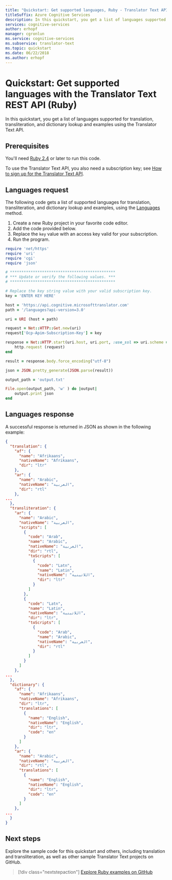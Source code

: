 ```yaml
---
title: "Quickstart: Get supported languages, Ruby - Translator Text API"
titleSuffix: Azure Cognitive Services
description: In this quickstart, you get a list of languages supported for translation, transliteration, and dictionary lookup and examples using the Translator Text API with Ruby.
services: cognitive-services
author: erhopf
manager: cgronlun
ms.service: cognitive-services
ms.subservice: translator-text
ms.topic: quickstart
ms.date: 06/22/2018
ms.author: erhopf
---
```

# Quickstart: Get supported languages with the Translator Text REST API (Ruby)

In this quickstart, you get a list of languages supported for translation, transliteration, and dictionary lookup and examples using the Translator Text API.

## Prerequisites

You'll need [Ruby 2.4](https://www.ruby-lang.org/en/downloads/) or later to run this code.

To use the Translator Text API, you also need a subscription key; see [How to sign up for the Translator Text API](translator-text-how-to-signup.md).

## Languages request

The following code gets a list of supported languages for translation, transliteration, and dictionary lookup and examples, using the [Languages](./reference/v3-0-languages.md) method.

1. Create a new Ruby project in your favorite code editor.
2. Add the code provided below.
3. Replace the `key` value with an access key valid for your subscription.
4. Run the program.

```ruby
require 'net/https'
require 'uri'
require 'cgi'
require 'json'

# **********************************************
# *** Update or verify the following values. ***
# **********************************************

# Replace the key string value with your valid subscription key.
key = 'ENTER KEY HERE'

host = 'https://api.cognitive.microsofttranslator.com'
path = '/languages?api-version=3.0'

uri = URI (host + path)

request = Net::HTTP::Get.new(uri)
request['Ocp-Apim-Subscription-Key'] = key

response = Net::HTTP.start(uri.host, uri.port, :use_ssl => uri.scheme == 'https') do |http|
    http.request (request)
end

result = response.body.force_encoding("utf-8")

json = JSON.pretty_generate(JSON.parse(result))

output_path = 'output.txt'

File.open(output_path, 'w' ) do |output|
    output.print json
end
```

## Languages response

A successful response is returned in JSON as shown in the following example:

```json
{
  "translation": {
    "af": {
      "name": "Afrikaans",
      "nativeName": "Afrikaans",
      "dir": "ltr"
    },
    "ar": {
      "name": "Arabic",
      "nativeName": "العربية",
      "dir": "rtl"
    },
...
  },
  "transliteration": {
    "ar": {
      "name": "Arabic",
      "nativeName": "العربية",
      "scripts": [
        {
          "code": "Arab",
          "name": "Arabic",
          "nativeName": "العربية",
          "dir": "rtl",
          "toScripts": [
            {
              "code": "Latn",
              "name": "Latin",
              "nativeName": "اللاتينية",
              "dir": "ltr"
            }
          ]
        },
        {
          "code": "Latn",
          "name": "Latin",
          "nativeName": "اللاتينية",
          "dir": "ltr",
          "toScripts": [
            {
              "code": "Arab",
              "name": "Arabic",
              "nativeName": "العربية",
              "dir": "rtl"
            }
          ]
        }
      ]
    },
...
  },
  "dictionary": {
    "af": {
      "name": "Afrikaans",
      "nativeName": "Afrikaans",
      "dir": "ltr",
      "translations": [
        {
          "name": "English",
          "nativeName": "English",
          "dir": "ltr",
          "code": "en"
        }
      ]
    },
    "ar": {
      "name": "Arabic",
      "nativeName": "العربية",
      "dir": "rtl",
      "translations": [
        {
          "name": "English",
          "nativeName": "English",
          "dir": "ltr",
          "code": "en"
        }
      ]
    },
...
  }
}
```

## Next steps

Explore the sample code for this quickstart and others, including translation and transliteration, as well as other sample Translator Text projects on GitHub.

> [!div class="nextstepaction"]
> [Explore Ruby examples on GitHub](https://aka.ms/TranslatorGitHub?type=&language=ruby)
